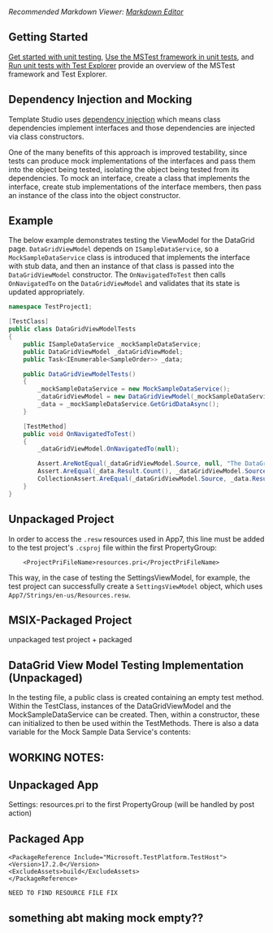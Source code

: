 ﻿*Recommended Markdown Viewer: [Markdown Editor](https://marketplace.visualstudio.com/items?itemName=MadsKristensen.MarkdownEditor2)*

## Getting Started

[Get started with unit testing](https://docs.microsoft.com/visualstudio/test/getting-started-with-unit-testing?view=vs-2022&tabs=dotnet%2Cmstest), [Use the MSTest framework in unit tests](https://docs.microsoft.com/visualstudio/test/using-microsoft-visualstudio-testtools-unittesting-members-in-unit-tests), and [Run unit tests with Test Explorer](https://docs.microsoft.com/visualstudio/test/run-unit-tests-with-test-explorer) provide an overview of the MSTest framework and Test Explorer.

## Dependency Injection and Mocking

Template Studio uses [dependency injection](https://docs.microsoft.com/dotnet/core/extensions/dependency-injection) which means class dependencies implement interfaces and those dependencies are injected via class constructors.

One of the many benefits of this approach is improved testability, since tests can produce mock implementations of the interfaces and pass them into the object being tested, isolating the object being tested from its dependencies. To mock an interface, create a class that implements the interface, create stub implementations of the interface members, then pass an instance of the class into the object constructor.

## Example

The below example demonstrates testing the ViewModel for the DataGrid page. `DataGridViewModel` depends on `ISampleDataService`, so a `MockSampleDataService` class is introduced that implements the interface with stub data, and then an instance of that class is passed into the `DataGridViewModel` constructor. The `OnNavigatedToTest` then calls `OnNavigatedTo` on the `DataGridViewModel` and validates that its state is updated appropriately.

```csharp
namespace TestProject1;

[TestClass]
public class DataGridViewModelTests
{
    public ISampleDataService _mockSampleDataService;
    public DataGridViewModel _dataGridViewModel;
    public Task<IEnumerable<SampleOrder>> _data;

    public DataGridViewModelTests()
    {
        _mockSampleDataService = new MockSampleDataService();
        _dataGridViewModel = new DataGridViewModel(_mockSampleDataService);
        _data = _mockSampleDataService.GetGridDataAsync();
    }

    [TestMethod]
    public void OnNavigatedToTest()
    {
        _dataGridViewModel.OnNavigatedTo(null);

        Assert.AreNotEqual(_dataGridViewModel.Source, null, "The DataGridViewModel Source property was not updated.");
        Assert.AreEqual(_data.Result.Count(), _dataGridViewModel.Source.Count(), "The DataGridViewModel Source property does not have the correct number of items.");
        CollectionAssert.AreEqual(_dataGridViewModel.Source, _data.Result.ToArray());
    }
}
```

## Unpackaged Project

In order to access the `.resw` resources used in App7, this line must be added to the test project's `.csproj` file within the first PropertyGroup:

```xaml
	<ProjectPriFileName>resources.pri</ProjectPriFileName>
```
This way, in the case of testing the SettingsViewModel, for example, the test project can successfully create a `SettingsViewModel` object, which uses `App7/Strings/en-us/Resources.resw`.

## MSIX-Packaged Project
unpackaged test project + packaged 
## DataGrid View Model Testing Implementation (Unpackaged)

In the testing file, a public class is created containing an empty test method. Within the TestClass, instances of the DataGridViewModel and the MockSampleDataService can be created. Then, within
a constructor, these can initialized to then be used within the TestMethods. There is also a data variable for the Mock Sample Data Service's contents:


## WORKING NOTES:

## Unpackaged App
Settings: <ProjectPriFileName>resources.pri</ProjectPriFileName> to the first PropertyGroup
(will be handled by post action)

## Packaged App

    <PackageReference Include="Microsoft.TestPlatform.TestHost">
    <Version>17.2.0</Version>
    <ExcludeAssets>build</ExcludeAssets>
    </PackageReference>

    NEED TO FIND RESOURCE FILE FIX

## something abt making mock empty??
